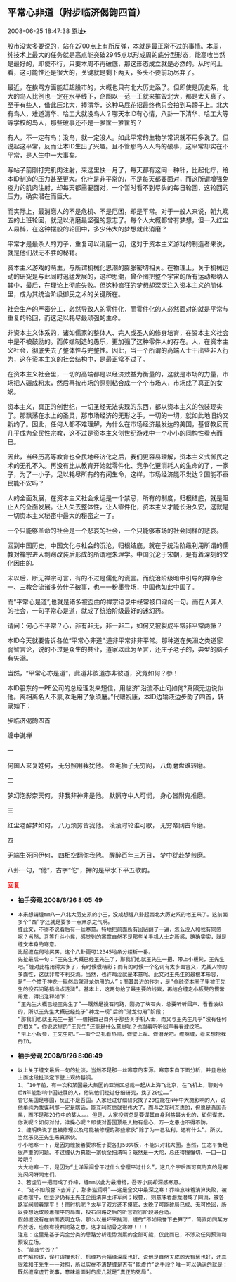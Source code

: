 ## 平常心非道（附步临济偈韵四首）
2008-06-25 18:47:38
[原址▸](http://www.fxgan.com/chan_time/2008_01_06/1082.htm)


股市没太多要说的，站在2700点上有所反弹，本就是最正常不过的事情。本周，纯技术上最大的任务就是高点能突破2945点以形成周的底分型形态，能高收当然是最好的，即使不行，只要本周不再破底，那这形态成立就是必然的。从时间上看，这可能性还是很大的，关键就是剩下两天，多头不要前功尽弃了。

最近，在挨骂方面能赶超股市的，大概也只有北大历史系了。但即使是历史系，北大的鸟人比例也一定在水平线下，企图以一范一王就来摧毁北大，那是太天真了。至于有些人，借此压北大，捧清华，这种马屁花招最终也只会拍到马蹄子上。北大有鸟人，难道清华、哈工大就没鸟人？哪天本ID有心情，八卦一下清华、哈工大等等学校的鸟人，那些破事还不是一箩筐一箩筐的？

有人，不一定有鸟；没鸟，就一定没人。如此平常的生物学常识就不用多说了。但说起这平常，反而让本ID生出了兴趣。且不管那鸟人人鸟的破事，这平常却实在不平常，是人生中一大事矣。

写帖子前刚打完肌肉注射，来这里快一月了，每天都有这同一种针，比起化疗，给本ID制造的压力甚至更大。化疗是非平常的，不是每天都要面对，而这所谓增强免疫力的肌肉注射，却每天都需要面对，一个暂时看不到尽头的每日轮回，这轮回的压力，确实潜在而巨大。

而实际上，最消磨人的不是危机、不是厄困，却是平常。对于一般人来说，朝九晚五的上班轮回，就足以消磨最坚强的意志了。每个人大概都曾有梦想，但一入红尘人易醉，在这钟摆般的轮回中，多少伟大的梦想就此消磨？

平常才是最杀人的刀子，重复可以消磨一切，这对于资本主义游戏的制造者来说，就是他们战无不胜的秘籍。

资本主义游戏的萌生，与所谓机械化思潮的膨胀密切相关。在物理上，关于机械运动的研究是与此同时迅猛发展的，这种思潮，曾企图把整个宇宙的所有运动都纳入其中，最后，在理论上彻底失败。但这种疯狂的梦想却深深注入资本主义的肌体里，成为其统治阶级御民之术的关键所在。

社会生产的严密分工，必然导致人的零件化，而零件化的人必然面对的就是平常与重复的轮回，而这足以耗尽最顽强的生命。

非资本主义体系的，诸如儒家的整体人、完人或圣人的修身培育，在资本主义社会中是不被鼓励的。而传媒制造的愚乐，更加强了这种零件人的存在。人，在资本主义社会，彻底失去了整体性与完整性。因此，当一个所谓的高端人士干出些非人行为，这在资本主义的社会结构中，是最正常不过了。

在资本主义社会里，一切的高端都是以经济效益为衡量的，这就是市场的力量，市场把人碾成粉末，然后再按市场的原则粘合成一个个市场人，市场成了真正的女娲。

资本主义，真正的创世纪，一切圣经无法实现的东西，都以资本主义的包装现实了。那飘荡在水上的圣灵，那市场经济的无形之手，一切的一切，就如此地旧约又新约了。因此，任何人都不难理解，为什么在市场经济最发达的美国，基督教反而几乎成为全民性宗教，这不过是资本主义创世纪游戏中一个小小的同构性看点而已。

因此，当经历高等教育也全民地经济化之后，我们更容易理解，资本主义式御民之术的无孔不入。再没有比从教育开始就零件化、竞争化更消耗人的生命的了，一家子，为了一小子，足以耗尽所有的有闲生命，这样，市场经济能不发达？国能不泰民能不安吗？

人的全面发展，在资本主义社会永远是一个禁忌，所有的制度，归根结底，就是阻止人的全面发展。让人失去整体性，让人零件化，资本主义才能长治久安，这就是一切资本主义秘密中最大的秘密之一了。

一个只能够革命的社会是一个悲哀的社会，一个只能够市场的社会同样的悲哀。

回到中国历史，中国文化与社会的沉沦，归根结底，就在于统治阶级利用所谓的儒教对禅宗进入剽窃改装后形成的所谓程朱理学。中国沉沦于宋朝，是有着深刻的文化因由的。

宋以后，断无禅宗可言，有的不过是儒化的谎言。而统治阶级暗中引导的禅净合一、三教合流诸多劳什子破事，也一一粉墨登场，中国也如此中国了。

而“平常心是道”,也就是诸多被歪曲的禅宗语录中经常被口淫的一句。而在人非人的社会，一句平常心是道，就成了统治阶级最好的迷幻药。

请问：何心不平常？心，非有非无，非一非二，如何又被裂成平常非平常两撅？

本ID今天就要告诉各位“平常心非道”,道非平常非非平常。那种道在矢溺之类道家弱智言论，说的不过是众生的共业，道家以此为至言，还庄子老子的，典型的脑子有矢溺。

当然，“平常心亦是道”，此道非彼道亦非彼道，究竟如何？参！

本ID股东的一PE公司的总经理发来短信，用临济“沿流不止问如何?真照无边说似他。离相离名人不禀,吹毛用了急须磨。”代赠祝康，本ID边输液边步韵了四首，转录如下：



步临济偈韵四首

缠中说禅

一

何国人来复姓何，
无分照用我犹他。
金毛狮子无穷网，
八角磨盘谁转磨。

二

梦幻泡影奈天何，
非我非神非是他。
默照守中人可悯，
身心皆附鬼推磨。

三

红尘老醉梦如何，
八万烦劳皆我他。
滚滚时轮谁可歇，
无穷帝网古今磨。

四

无端生死问伊何，
四相空翻你我他。
醒醉百年三万日，
梦中犹赴梦煎磨。


八卦一句，“他”，古字“佗”，押的是平水下平五歌韵。




<font color='red'>**回复**</font>


- **袖手旁观 2008/6/26 8:05:49**
- ```
  本来想请缠mm八一八北大历史系的小王，没成想缠八卦起西北大历史系的老王来了。这前面多个“西”字还就是要多一点肃杀之气啊。
  缠此文，不得不说看后有一丝寒意。特地把前面所有回贴翻了一遍，怎么没人和我有同感呢？当然，吾等升斗小民，感觉到的寒意自然不是那些关手机人士之所感，确确实实，就是缠文本身的寒意。
  比起缠在何地买房，这个八卦更可12345地条分缕析一番。
  先扯最后一句：“王先生大概已经王先生了，那我们也就王先生一把，带上小板凳，王先生吧。”缠对此格用得太多了，有时候很精彩；而有的时候一个名词有太多面含义，尤其人物的多面性，这就非常不利交流。当然，也许晦涩就是本意呢。此文对王先生的最根本形容，是“一个惯于神龙一现然后就潜龙勿用的人”；而其最近的作为，是“金融资本圈子里被王先生的投石问路搞出点涟漪”。基本上，这两句给了最主要的线索，再结合缠之小板凳的惯常用意，得出注释如下：
  “王先生大概已经王先生了”――既然是投石问路，刚扔了块石头，总要听听回声、看看波纹的，所以王先生大概已经处于“神龙一现”后的“潜龙勿用”阶段；
  “那我们也就王先生一把”――缠把自己自外于那些关手机人士，而又与王先生几乎“没有任何的相关”，你说这里的“王先生”还能是什么意思呢？也跟着听听回声看看波纹吧。
  “带上小板凳，王先生吧。”――搬个马扎看热闹，做壁上观、做潜龙吧。缠啊缠，看来想抢我的ID。
  ```
- **袖手旁观 2008/6/26 8:06:49**
- ```
  以上关于缠文最后一句的扯淡，当然不是那一丝寒意的来源。寒意来自下面分析，并且也给上面这段扯淡定下壁上观的基调。
  1、“10年前，有一次和某国最大集团的亚洲区总裁一起从上海飞北京，在飞机上，聊到今后N年能影响中国进展的人，他说他们经过仔细研究，找了20位……”
  管它某国是哪国，反正不是吾国。人家经过仔细研究找了20位能在N年中大施影响的人，说他单纯为我谋利那一定是瞎话，能互利互惠就很伟大了。而与之互利互惠的，但愿是吾国吾民，而不是那20位中的某人。。。但是，人家投资总是要谋其自身利益最大化的，如何谋求，你说呢？如何对付，谁操心呢？即使对吾国顶级人物有信心，万一之患也不得不防。
  2、缠明确说了已被修理以及可能被修理的那些家伙“除了为一己私利，还有什么”。所以，当然乐见王先生来真家伙。
  小小地寒一下，是因为缠接着要求板子要各打50大板，不能只对北大圈。当然，生态平衡是很严重的问题。不过缠认为真能一家伙全扫清吗？既然是一大陀，总还得慢慢切、一口一口咬吧？
  大大地寒一下，是因为“土洋军阀曾干过什么曾摆平过什么”，这几个字后面可真的真的是寒光闪闪呀同志们。
  3、若虚竹一把而成了乔峰，缠mm以此为最滑稽，吾等小民却深感寒意。
  4、“还不如段誉下去算了，那多滋润啊”――这是全文中最深之寒！乔峰意味着清算失败，被逆着摆平，但至少仍有王先生企图清算土洋军阀；段誉，，则意味着潜龙潜成了同流，被各路军阀顺着摆平！！而时机呢？太早了双方还不摸底，太晚了可能破局已成、无可挽回，所以要想达成顺着摆平的局面，投石问路之后的听言观行阶段最合适。
  假如缠没有在前面表明立场，那么以最坏来揣测，缠的“不如段誉下去算了”，简直如同某方的放话，也颇有投石问路之意。这才叫彻骨之寒呀！！！
  注意：这里是基于完全分类的思路分析走势发展的全部可能，仅此而已，不涉及任何预测和预设立场。
  5、“能虚竹否？”
  虚竹解珍珑，误打误撞也好、机缘巧合福缘深厚也好、说他是自然天成的大智慧也好，还真很难和王先生一一对照，所以实在不清楚缠是否有‘能虚竹’之手段？唯一可以确认的就是：既然缠拿虚竹说事，意味着面对的庶几就是“真正的死局”。
  ```
